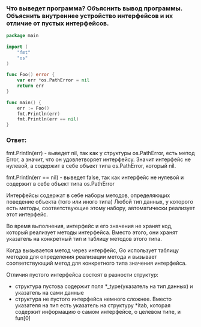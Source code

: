 ### Что выведет программа? Объяснить вывод программы. Объяснить внутреннее устройство интерфейсов и их отличие от пустых интерфейсов.

```go
package main
 
import (
    "fmt"
    "os"
)
 
func Foo() error {
    var err *os.PathError = nil
    return err
}
 
func main() {
    err := Foo()
    fmt.Println(err)
    fmt.Println(err == nil)
}
```

### Ответ:

fmt.Println(err) - выведет nil, так как у структуры os.PathError, есть метод Error,
				а значит, что он удовлетворяет интерфейсу. Значит интерфейс не нулевой, 
				а содержит в себе объект типа os.PathError, который nil.

fmt.Println(err == nil) - выведет false, так как интерфейс не нулевой и содержит в себе
						объект типа os.PathError

Интерфейсы содержат в себе наборы методов, определяющих поведение объекта (того или иного типа)
Любой тип данных, у которого есть методы, соответствующие этому набору, автоматически реализует этот интерфейс.

Во время выполнения, интерфейс и его значения не хранят код, который реализует методы интерфейса. Вместо этого, они хранят указатель на конкретный тип и таблицу методов этого типа.

Когда вызывается метод через интерфейс, Go использует таблицу методов для определения реализации метода и вызывает соответствующий метод для конкретного типа значения интерфейса.

Отличия пустого интерфейса состоят в разности структур:
 - структура пустова содержит поля *_type(указатель на тип данных) и указатель на сами данные
 - структура не пустого интерфейса немного сложнее. Вместо указателя на тип есть указатель на структуру *itab, которая содержит информацию о самом интерфейсе, о целевом типе, и fun[0]


